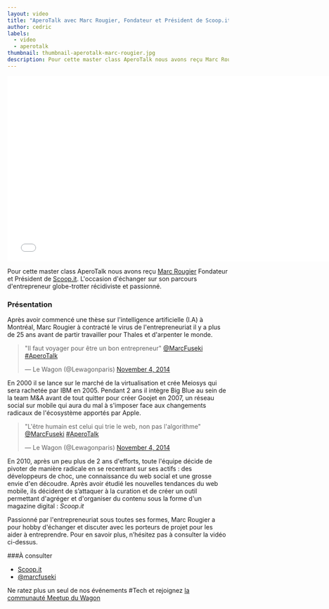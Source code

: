 ```yaml
---
layout: video
title: "AperoTalk avec Marc Rougier, Fondateur et Président de Scoop.it"
author: cedric
labels:
  - video
  - aperotalk
thumbnail: thumbnail-aperotalk-marc-rougier.jpg
description: Pour cette master class AperoTalk nous avons reçu Marc Rougier Fondateur et Président de Scoop.it. L'occasion d'échanger sur son parcours d'entrepreneur globe-trotter récidiviste et passionné.
---
```


<div class="video-wrapper"><iframe width="750" height="422" src="//www.youtube.com/embed/V7Z1Q7hy1v0?showinfo=0" frameborder="0" allowfullscreen></iframe></div>

Pour cette master class AperoTalk nous avons reçu [Marc Rougier](https://twitter.com/marcfuseki) Fondateur et Président de [Scoop.it](http://www.scoop.it/). L'occasion d'échanger sur son parcours d'entrepreneur globe-trotter récidiviste et passionné.

### Présentation

Après avoir commencé une thèse sur l'intelligence artificielle (I.A) à Montréal, Marc Rougier à contracté le virus de l'entrepreneuriat il y a plus de 25 ans avant de partir travailler pour Thales et d'arpenter le monde.

<blockquote class="twitter-tweet" lang="en"><p>&quot;Il faut voyager pour être un bon entrepreneur&quot; <a href="https://twitter.com/MarcFuseki">@MarcFuseki</a> <a href="https://twitter.com/hashtag/AperoTalk?src=hash">#AperoTalk</a></p>&mdash; Le Wagon (@Lewagonparis) <a href="https://twitter.com/Lewagonparis/status/529696352360751104">November 4, 2014</a></blockquote>
<script async src="//platform.twitter.com/widgets.js" charset="utf-8"></script>


En 2000 il se lance sur le marché de la virtualisation et crée Meiosys qui sera rachetée par IBM en 2005. Pendant 2 ans il intègre Big Blue au sein de la team M&A avant de tout quitter pour créer Goojet en 2007, un réseau social sur mobile qui aura du mal à s'imposer face aux changements radicaux de l'écosystème apportés par Apple.

<blockquote class="twitter-tweet" lang="en"><p>&quot;L&#39;être humain est celui qui trie le web, non pas l&#39;algorithme&quot; <a href="https://twitter.com/MarcFuseki">@MarcFuseki</a> <a href="https://twitter.com/hashtag/AperoTalk?src=hash">#AperoTalk</a></p>&mdash; Le Wagon (@Lewagonparis) <a href="https://twitter.com/Lewagonparis/status/529693127280717824">November 4, 2014</a></blockquote>
<script async src="//platform.twitter.com/widgets.js" charset="utf-8"></script>

En 2010, après un peu plus de 2 ans d'efforts, toute l'équipe décide de pivoter de manière radicale en se recentrant sur ses actifs : des développeurs de choc, une connaissance du web social et une grosse envie d'en découdre. Après avoir étudié les nouvelles tendances du web mobile, ils décident de s’attaquer à la curation et de créer un outil permettant d'agréger et d'organiser du contenu sous la forme d'un magazine digital : *Scoop.it*

Passionné par l'entrepreneuriat sous toutes ses formes, Marc Rougier a pour hobby d'échanger et discuter avec les porteurs de projet pour les aider à entreprendre. Pour en savoir plus, n’hésitez pas à consulter la vidéo ci-dessus.

###À consulter

- [Scoop.it](http://www.scoop.it/u/Marc)
- [@marcfuseki](https://twitter.com/marcfuseki)

Ne ratez plus un seul de nos événements #Tech et rejoignez [la communauté Meetup du Wagon](http://www.meetup.com/Le-Wagon-Paris-Coding-Station/)